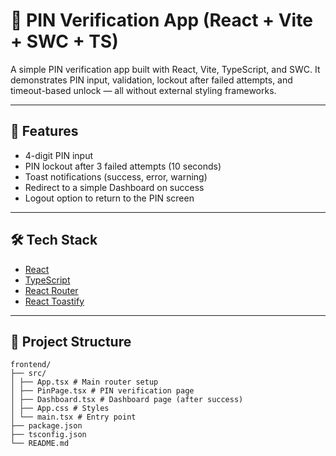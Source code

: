 # 🔐 PIN Verification App (React + Vite + SWC + TS)
A simple PIN verification app built with React, Vite, TypeScript, and SWC.
It demonstrates PIN input, validation, lockout after failed attempts, and timeout-based unlock — all without external styling frameworks.

---
## 🚀 Features
- 4-digit PIN input
- PIN lockout after 3 failed attempts (10 seconds)
- Toast notifications (success, error, warning)
- Redirect to a simple Dashboard on success
- Logout option to return to the PIN screen

---

## 🛠️ Tech Stack
- [React](https://reactjs.org/)
- [TypeScript](https://www.typescriptlang.org/)
- [React Router](https://reactrouter.com/)
- [React Toastify](https://fkhadra.github.io/react-toastify/)

---
## 📂 Project Structure
```
frontend/
├── src/
│ ├── App.tsx # Main router setup
│ ├── PinPage.tsx # PIN verification page
│ ├── Dashboard.tsx # Dashboard page (after success)
│ ├── App.css # Styles
│ └── main.tsx # Entry point
├── package.json
├── tsconfig.json
└── README.md
```
